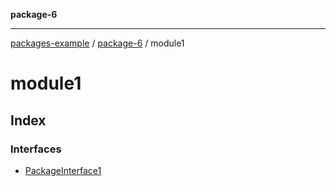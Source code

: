 **package-6**

***

[packages-example](packages.md) / [package-6](package-6.md) / module1

# module1

## Index

### Interfaces

- [PackageInterface1](package-6/module1/interfaces/PackageInterface1.md)
